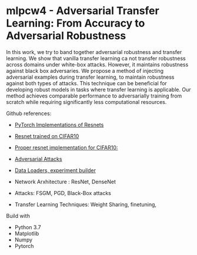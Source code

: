# mlpcw4 - Adversarial Transfer Learning: From Accuracy to Adversarial Robustness

In this work, we try to band together adversarial robustness and transfer learning. We show that vanilla transfer learning ca not transfer robustness across domains under white-box attacks. However, it maintains robustness against black box adversaries. We propose a method of injecting adversarial examples during transfer learning, to maintain robustness against both types of attacks. This technique can be beneficial for developing robust models in tasks where transfer learning is applicable. Our method achieves comparable performance to adversarially training from scratch while requiring significantly less computational resources.




Github references:

* [PyTorch Implementations of Resnets](https://github.com/pytorch/vision/blob/master/torchvision/models/resnet.py)

* [Resnet trained on CIFAR10](https://github.com/kuangliu/pytorch-cifar)

* [Proper resnet implementation for CIFAR10:](https://github.com/akamaster/pytorch_resnet_cifar10)

* [Adversarial Attacks]( https://github.com/wanglouis49/pytorch-adversarial_box/blob/master/mnist_adv_train.py?fbclid=IwAR33o24Orm2MBaIiErR-hxcr6sZX-XXcOtt72r-hTuo3nYBDdtx6Ng_raOM)

* [Data Loaders, experiment builder](https://github.com/CSTR-Edinburgh/mlpractical/tree/mlp2018-9/mlp_cluster_tutorial)

* Network Arxhitecture : ResNet, DenseNet
* Attacks: FSGM, PGD, Black-Box attacks
* Transfer Learning Techniques: Weight Sharing, finetuning, 

Build with

* Python 3.7
* Matplotlib
* Numpy
* Pytorch
